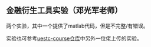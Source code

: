 ## 金融衍生工具实验（邓光军老师）

两个实验，其中一个提供了matlab代码，但是不完整/有错误。

实验也可参考[uestc-course仓库](https://github.com/Xovee/uestc-course/tree/main/%E8%AF%BE%E7%A8%8B%E7%9B%AE%E5%BD%95/%E9%87%91%E8%9E%8D%E8%A1%8D%E7%94%9F%E5%B7%A5%E5%85%B7/%E4%BD%9C%E4%B8%9A)中另外一位佬上传的实验。
